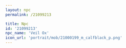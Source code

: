 ```yaml
---
layout: npc
permalink: /21099213

title: Npc
id: '21099213'
npc_name: 'Veil Ox'
icon_url: 'portrait/mob/21000199_m_calfblack_p.png'
---
```

